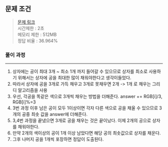 ## 문제 조건
> <a href = "https://www.acmicpc.net/problem/12982"> 문제 링크 </a>  
> 시간제한 : 2초  
> 메모리 제한 : 512MB  
> 정답 비율 : 36.964%

### 풀이 과정
---
1. 상자에는 공이 최대 3개 ~ 최소 1개 까지 들어갈 수 있으므로 상자를 최소로 사용하기 위해서는 상자에 공을 최대한 많이 채워야한다고 생각이들었다.
2. 따라서 상자에 공을 3개로 가득 채우고 3개로 못채우면 2개 -> 1개 로 채우는 그리디 알고리즘을 사용
3. 우선, 각공을 똑같은 색으로 3개씩 채우는 방법을 더해준다. answer += RGB[i]/3, RGB[i]%=3
4. 3번 과정 이후 남은 공이 모두 1이상이면 각자 다른 색으로 공을 채울 수 있으므로 3개의 공중 최솟 값을 answer에 더해준다.
5. 3,4번 과정을 끝냈으면 3개로 공을 채우는 것은 끝이났다. 이제 2개의 공으로 상자를 채워야한다.
6. 만약 2개의 색이상의 공이 1개 이상 남았다면 해당 공의 최솟값으로 상자를 채운다.
7. 그후 나머지 공을 1개씩 포장하면 정답이 도출된다.   


